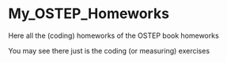 # My_OSTEP_Homeworks
Here all the (coding) homeworks of the OSTEP book homeworks

You may see there just is the coding (or measuring) exercises
